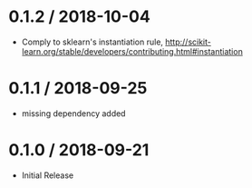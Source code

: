 # 0.1.2 / 2018-10-04

* Comply to sklearn's instantiation rule, http://scikit-learn.org/stable/developers/contributing.html#instantiation

# 0.1.1 / 2018-09-25

  * missing dependency added

# 0.1.0 / 2018-09-21

  * Initial Release

